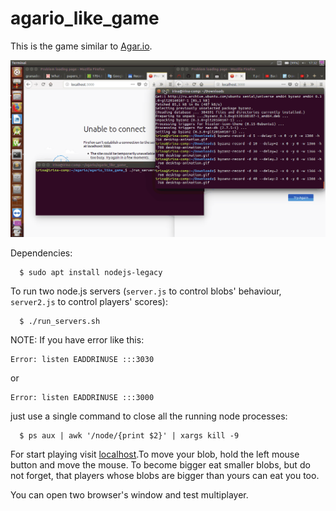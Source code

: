 # agario_like_game
This is the game similar to [Agar.io](http://agar.io/).

<img src="animation.gif" title="game animation"/>

Dependencies:
```
  $ sudo apt install nodejs-legacy
```

To run two node.js servers (```server.js``` to control blobs' behaviour, ```server2.js``` to control players' scores):
```
  $ ./run_servers.sh
```

NOTE: If you have error like this:
```
Error: listen EADDRINUSE :::3030
```
or
```
Error: listen EADDRINUSE :::3000
```
just use a single command to close all the running node processes:
```
  $ ps aux | awk '/node/{print $2}' | xargs kill -9
```

For start playing visit [localhost](http://127.0.0.1:3000).To move your blob, hold the left mouse button and move the mouse. To become bigger eat smaller blobs, but do not forget, that players whose blobs are bigger than yours can eat you too.

You can open two browser's window and test multiplayer. 
